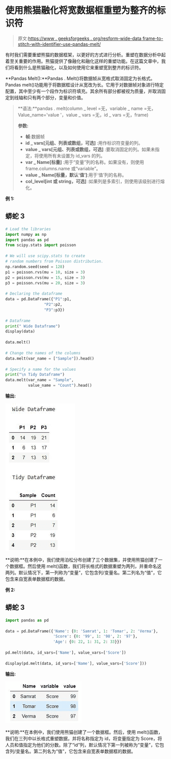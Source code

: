 # 使用熊猫融化将宽数据框重塑为整齐的标识符

> 原文:[https://www . geeksforgeeks . org/resform-wide-data frame-to-stitch-with-identifier-use-pandas-melt/](https://www.geeksforgeeks.org/reshape-wide-dataframe-to-tidy-with-identifiers-using-pandas-melt/)

有时我们需要重塑熊猫的数据框架，以更好的方式进行分析。重塑在数据分析中起着至关重要的作用。熊猫提供了像融化和融化这样的重塑功能。在这篇文章中，我们将看到什么是熊猫融化，以及如何使用它来重塑宽到整齐的标识符。

**Pandas Melt():**Pandas . Melt()将数据帧从宽格式取消固定为长格式。Pandas melt()功能用于将数据框设计从宽改为长。它用于对数据帧对象进行特定配置，其中至少有一个段作为标识符填充。其余所有部分都被视为质量，并取消固定到线轴和只有两个部分，变量和价值。

> **语法:**pandas . melt(column _ level =无，variable _ name =无，Value_name='value '，value _ vars =无，id _ vars =无，frame)
> 
> **参数:**
> 
> *   **帧**:数据帧
> *   **id _ vars[元组、列表或数组，可选]** :用作标识符变量的列。
> *   **value _ vars[元组、列表或数组，可选]** :要取消固定的列。如果未指定，将使用所有未设置为 id_vars 的列。
> *   **var _ Name[标量]** :用于“变量”列的名称。如果没有，则使用 frame.columns.name 或“variable”。
> *   **value _ Name[标量，默认‘值’]**:用于‘值’列的名称。
> *   **col_level[int 或 string，可选]** :如果列是多索引，则使用该级别进行熔化。

**例 1:**

## 蟒蛇 3

```py
# Load the libraries
import numpy as np
import pandas as pd
from scipy.stats import poisson

# We will use scipy.stats to create
# random numbers from Poisson distribution.
np.random.seed(seed = 128)
p1 = poisson.rvs(mu = 10, size = 3)
p2 = poisson.rvs(mu = 15, size = 3)
p3 = poisson.rvs(mu = 20, size = 3)

# Declaring the dataframe
data = pd.DataFrame({"P1":p1,
                 "P2":p2,
                 "P3":p3})

# Dataframe
print(" Wide Dataframe")
display(data)

data.melt()

# Change the names of the columns
data.melt(var_name = ["Sample"]).head()

# Specify a name for the values
print("\n Tidy Dataframe")
data.melt(var_name = "Sample",
          value_name = "Count").head()
```

**输出:**

![](img/b29ac2d904c8a05fcda4dfbc6882449e.png)

**说明:**在本例中，我们使用泊松分布创建了三个数据集，并使用熊猫创建了一个数据框。然后使用 melt()函数，我们将长格式的数据重塑为两列，并重命名这两列。默认情况下，第一列称为“变量”，它包含列/变量名。第二列名为“值”，它包含来自宽表单数据框的数据。

**例 2:**

## 蟒蛇 3

```py
import pandas as pd

data = pd.DataFrame({'Name': {0: 'Samrat', 1: 'Tomar', 2: 'Verma'},
                     'Score': {0: '99', 1: '98', 2: '97'},
                     'Age': {0: 22, 1: 31, 2: 33}})

pd.melt(data, id_vars=['Name'], value_vars=['Score'])

display(pd.melt(data, id_vars=['Name'], value_vars=['Score']))
```

**输出:**

![](img/3f2ee1edaf726182388f6d9360e2bf2c.png)

**说明:**在本例中，我们使用熊猫创建了一个数据框。然后，使用 melt()函数，我们在三列中以长格式重塑数据，并将名称指定为 id，将变量指定为 Score，将人员和值指定为他们的分数。除了“id”列，默认情况下第一列被称为“变量”，它包含列/变量名。第二列名为“值”，它包含来自宽表单数据框的数据。